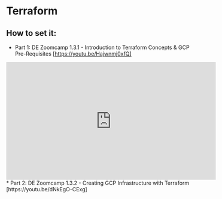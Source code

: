 # Terraform


## How to set it:
* Part 1: DE Zoomcamp 1.3.1 - Introduction to Terraform Concepts & GCP Pre-Requisites [https://youtu.be/Hajwnmj0xfQ]
<iframe width="560" height="315" src="https://www.youtube.com/embed/Hajwnmj0xfQ" title="YouTube video player" frameborder="0" allow="accelerometer; autoplay; clipboard-write; encrypted-media; gyroscope; picture-in-picture; web-share" allowfullscreen></iframe>
* Part 2: DE Zoomcamp 1.3.2 - Creating GCP Infrastructure with Terraform [https://youtu.be/dNkEgO-CExg]







